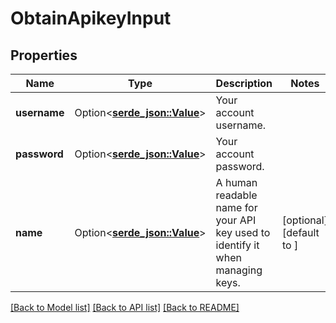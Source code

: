 # ObtainApikeyInput

## Properties

Name | Type | Description | Notes
------------ | ------------- | ------------- | -------------
**username** | Option<[**serde_json::Value**](.md)> | Your account username. | 
**password** | Option<[**serde_json::Value**](.md)> | Your account password. | 
**name** | Option<[**serde_json::Value**](.md)> | A human readable name for your API key used to identify it when managing keys. | [optional][default to ]

[[Back to Model list]](../README.md#documentation-for-models) [[Back to API list]](../README.md#documentation-for-api-endpoints) [[Back to README]](../README.md)


